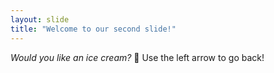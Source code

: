 ```yaml
---
layout: slide
title: "Welcome to our second slide!"
---
```

_Would you like an ice cream?_ 🍨
Use the left arrow to go back!
